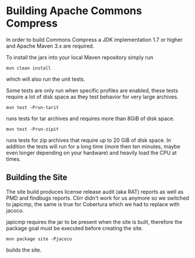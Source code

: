 <!---
 Licensed to the Apache Software Foundation (ASF) under one or more
 contributor license agreements.  See the NOTICE file distributed with
 this work for additional information regarding copyright ownership.
 The ASF licenses this file to You under the Apache License, Version 2.0
 (the "License"); you may not use this file except in compliance with
 the License.  You may obtain a copy of the License at

      http://www.apache.org/licenses/LICENSE-2.0

 Unless required by applicable law or agreed to in writing, software
 distributed under the License is distributed on an "AS IS" BASIS,
 WITHOUT WARRANTIES OR CONDITIONS OF ANY KIND, either express or implied.
 See the License for the specific language governing permissions and
 limitations under the License.
-->
# Building Apache Commons Compress

In order to build Commons Compress a JDK implementation 1.7 or higher
and Apache Maven 3.x are required.

To install the jars into your local Maven repository simply run

    mvn clean install

which will also run the unit tests.

Some tests are only run when specific profiles are enabled, these
tests require a lot of disk space as they test behavior for very large
archives.

    mvn test -Prun-tarit

runs tests for tar archives and requires more than 8GiB of disk space.

    mvn test -Prun-zipit

runs tests for zip archives that require up to 20 GiB of disk
space. In addition the tests will run for a long time (more then ten
minutes, maybe even longer depending on your hardware) and heavily
load the CPU at times.

## Building the Site

The site build produces license release audit (aka RAT) reports as
well as PMD and findbugs reports. Clirr didn't work for us anymore so
we switched to japicmp, the same is true for Cobertura which we had to
replace with jacoco.

japicmp requires the jar to be present when the site is built,
therefore the package goal must be executed before creating the site.

    mvn package site -Pjacoco

builds the site.
